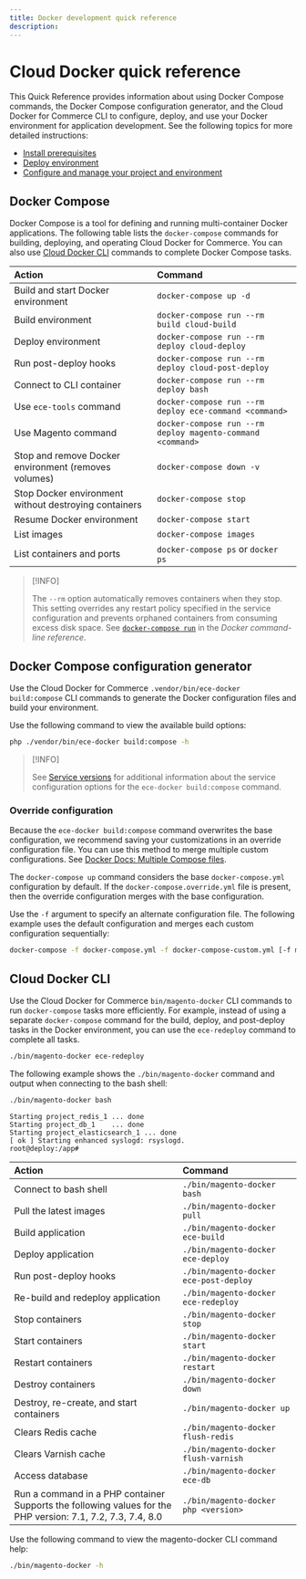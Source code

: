 ```yaml
---
title: Docker development quick reference
description:
---
```


# Cloud Docker quick reference

This Quick Reference provides information about using Docker Compose commands, the Docker Compose configuration generator, and the Cloud Docker for Commerce CLI to configure, deploy, and use your Docker environment for application development. See the following topics for more detailed instructions:

-  [Install prerequisites](initialization.md)
-  [Deploy environment](deploy-docker-environment.md)
-  [Configure and manage your project and environment](manage-docker-environment.md)

## Docker Compose

Docker Compose is a tool for defining and running multi-container Docker applications. The following table lists the `docker-compose` commands for building, deploying, and operating Cloud Docker for Commerce. You can also use [Cloud Docker CLI](#cloud-docker-cli) commands to complete Docker Compose tasks.

| Action                                                | Command                                                    |
| :---------------------------------------------------- | :--------------------------------------------------------- |
| Build and start Docker environment                    | `docker-compose up -d`                                     |
| Build environment                                     | `docker-compose run --rm build cloud-build`                |
| Deploy environment                                    | `docker-compose run --rm deploy cloud-deploy`              |
| Run post-deploy hooks                                 | `docker-compose run --rm deploy cloud-post-deploy`         |
| Connect to CLI container                              | `docker-compose run --rm deploy bash`                      |
| Use `ece-tools` command                    | `docker-compose run --rm deploy ece-command <command>`     |
| Use Magento command                                   | `docker-compose run --rm deploy magento-command <command>` |
| Stop and remove Docker environment (removes volumes)  | `docker-compose down -v`                                   |
| Stop Docker environment without destroying containers | `docker-compose stop`                                      |
| Resume Docker environment                             | `docker-compose start`                                     |
| List images                                           | `docker-compose images`                                    |
| List containers and ports                             | `docker-compose ps` or `docker ps`                         |

>[!INFO]
>
>The `--rm` option automatically removes containers when they stop. This setting overrides any restart policy specified in the service configuration and prevents orphaned containers from consuming excess disk space. See [`docker-compose run`][] in the _Docker command-line reference_.

## Docker Compose configuration generator

Use the Cloud Docker for Commerce `.vendor/bin/ece-docker build:compose` CLI commands to generate the Docker configuration files and build your environment.

Use the following command to view the available build options:

```bash
php ./vendor/bin/ece-docker build:compose -h
```

>[!INFO]
>
>See [Service versions](containers.md) for additional information about the service configuration options for the `ece-docker build:compose` command.

### Override configuration

Because the `ece-docker build:compose` command overwrites the base configuration, we recommend saving your customizations in an override configuration file. You can use this method to merge multiple custom configurations. See [Docker Docs: Multiple Compose files][].

The `docker-compose up` command considers the base `docker-compose.yml` configuration by default. If the `docker-compose.override.yml` file is present, then the override configuration merges with the base configuration.

Use the `-f` argument to specify an alternate configuration file. The following example uses the default configuration and merges each custom configuration sequentially:

```bash
docker-compose -f docker-compose.yml -f docker-compose-custom.yml [-f more-custom-docker-compose.yml] up
```

## Cloud Docker CLI

Use the Cloud Docker for Commerce `bin/magento-docker` CLI commands to run `docker-compose` tasks more efficiently. For example, instead of using a separate `docker-compose` command for the build, deploy, and post-deploy tasks in the Docker environment, you can use the `ece-redeploy` command to complete all tasks.

```bash
./bin/magento-docker ece-redeploy
```

The following example shows the `./bin/magento-docker` command and output when connecting to the bash shell:

```bash
./bin/magento-docker bash
```

```terminal
Starting project_redis_1 ... done
Starting project_db_1    ... done
Starting project_elasticsearch_1 ... done
[ ok ] Starting enhanced syslogd: rsyslogd.
root@deploy:/app#
```

| Action                                                                                                         | Command                                |
| :------------------------------------------------------------------------------------------------------------- | :------------------------------------- |
| Connect to bash shell                                                                                          | `./bin/magento-docker bash`            |
| Pull the latest images                                                                                         | `./bin/magento-docker pull`            |
| Build application                                                                                              | `./bin/magento-docker ece-build`       |
| Deploy application                                                                                             | `./bin/magento-docker ece-deploy`      |
| Run post-deploy hooks                                                                                          | `./bin/magento-docker ece-post-deploy` |
| Re-build and redeploy application                                                                             | `./bin/magento-docker ece-redeploy`    |
| Stop containers                                                                                                | `./bin/magento-docker stop`            |
| Start containers                                                                                               | `./bin/magento-docker start`           |
| Restart containers                                                                                             | `./bin/magento-docker restart`         |
| Destroy containers                                                                                             | `./bin/magento-docker down`            |
| Destroy, re-create, and start containers                                                                       | `./bin/magento-docker up`              |
| Clears Redis cache                                                                                             | `./bin/magento-docker flush-redis`     |
| Clears Varnish cache                                                                                           | `./bin/magento-docker flush-varnish`   |
| Access database                                                                                                | `./bin/magento-docker ece-db`          |
| Run a command in a PHP container<br>Supports the following values for the PHP version: 7.1, 7.2, 7.3, 7.4, 8.0 | `./bin/magento-docker php <version>`   |

Use the following command to view the magento-docker CLI command help:

```bash
./bin/magento-docker -h
```

<!-- Link definitions -->

[Docker Docs: Multiple Compose files]: https://docs.docker.com/compose/extends/#multiple-compose-files
[`docker-compose run`]: https://docs.docker.com/compose/reference/run/
